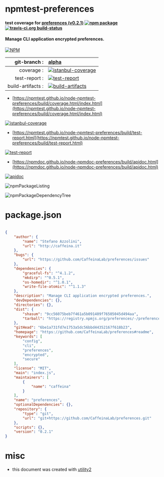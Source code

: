 # npmtest-preferences

#### test coverage for  [preferences (v0.2.1)](https://github.com/CaffeinaLab/preferences#readme)  [![npm package](https://img.shields.io/npm/v/npmtest-preferences.svg?style=flat-square)](https://www.npmjs.org/package/npmtest-preferences) [![travis-ci.org build-status](https://api.travis-ci.org/npmtest/node-npmtest-preferences.svg)](https://travis-ci.org/npmtest/node-npmtest-preferences)

#### Manage CLI application encrypted preferences.

[![NPM](https://nodei.co/npm/preferences.png?downloads=true&downloadRank=true&stars=true)](https://www.npmjs.com/package/preferences)

| git-branch : | [alpha](https://github.com/npmtest/node-npmtest-preferences/tree/alpha)|
|--:|:--|
| coverage : | [![istanbul-coverage](https://npmtest.github.io/node-npmtest-preferences/build/coverage.badge.svg)](https://npmtest.github.io/node-npmtest-preferences/build/coverage.html/index.html)|
| test-report : | [![test-report](https://npmtest.github.io/node-npmtest-preferences/build/test-report.badge.svg)](https://npmtest.github.io/node-npmtest-preferences/build/test-report.html)|
| build-artifacts : | [![build-artifacts](https://npmtest.github.io/node-npmtest-preferences/glyphicons_144_folder_open.png)](https://github.com/npmtest/node-npmtest-preferences/tree/gh-pages/build)|

- [https://npmtest.github.io/node-npmtest-preferences/build/coverage.html/index.html](https://npmtest.github.io/node-npmtest-preferences/build/coverage.html/index.html)

[![istanbul-coverage](https://npmtest.github.io/node-npmtest-preferences/build/screenCapture.buildCi.browser.%252Ftmp%252Fbuild%252Fcoverage.lib.html.png)](https://npmtest.github.io/node-npmtest-preferences/build/coverage.html/index.html)

- [https://npmtest.github.io/node-npmtest-preferences/build/test-report.html](https://npmtest.github.io/node-npmtest-preferences/build/test-report.html)

[![test-report](https://npmtest.github.io/node-npmtest-preferences/build/screenCapture.buildCi.browser.%252Ftmp%252Fbuild%252Ftest-report.html.png)](https://npmtest.github.io/node-npmtest-preferences/build/test-report.html)

- [https://npmdoc.github.io/node-npmdoc-preferences/build/apidoc.html](https://npmdoc.github.io/node-npmdoc-preferences/build/apidoc.html)

[![apidoc](https://npmdoc.github.io/node-npmdoc-preferences/build/screenCapture.buildCi.browser.%252Ftmp%252Fbuild%252Fapidoc.html.png)](https://npmdoc.github.io/node-npmdoc-preferences/build/apidoc.html)

![npmPackageListing](https://npmtest.github.io/node-npmtest-preferences/build/screenCapture.npmPackageListing.svg)

![npmPackageDependencyTree](https://npmtest.github.io/node-npmtest-preferences/build/screenCapture.npmPackageDependencyTree.svg)



# package.json

```json

{
    "author": {
        "name": "Stefano Azzolini",
        "url": "http://caffeina.it"
    },
    "bugs": {
        "url": "https://github.com/CaffeinaLab/preferences/issues"
    },
    "dependencies": {
        "graceful-fs": "^4.1.2",
        "mkdirp": "^0.5.1",
        "os-homedir": "^1.0.1",
        "write-file-atomic": "^1.1.3"
    },
    "description": "Manage CLI application encrypted preferences.",
    "devDependencies": {},
    "directories": {},
    "dist": {
        "shasum": "9cc56075beb7f461a5b091409f76505045d494aa",
        "tarball": "https://registry.npmjs.org/preferences/-/preferences-0.2.1.tgz"
    },
    "gitHead": "6be1a731fd7e1753a5dc56bbd44352167f618b23",
    "homepage": "https://github.com/CaffeinaLab/preferences#readme",
    "keywords": [
        "config",
        "cli",
        "preferences",
        "encrypted",
        "secure"
    ],
    "license": "MIT",
    "main": "index.js",
    "maintainers": [
        {
            "name": "caffeina"
        }
    ],
    "name": "preferences",
    "optionalDependencies": {},
    "repository": {
        "type": "git",
        "url": "git+https://github.com/CaffeinaLab/preferences.git"
    },
    "scripts": {},
    "version": "0.2.1"
}
```



# misc
- this document was created with [utility2](https://github.com/kaizhu256/node-utility2)
